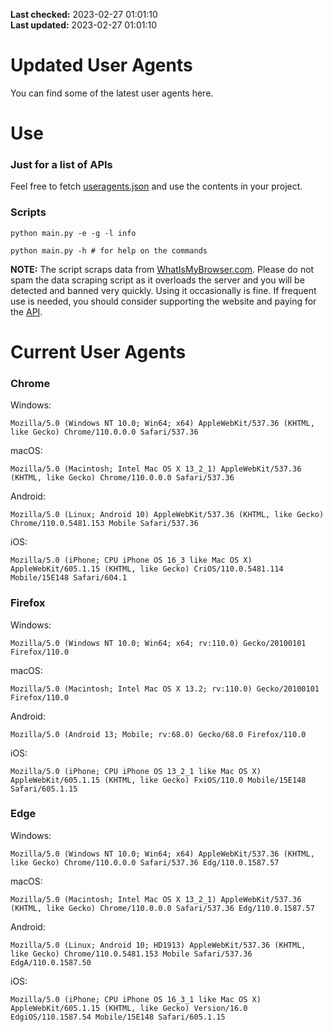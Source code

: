 **Last checked:** 2023-02-27 01:01:10  
**Last updated:** 2023-02-27 01:01:10  

# Updated User Agents
You can find some of the latest user agents here.

# Use

### Just for a list of APIs

Feel free to fetch [useragents.json](https://raw.githubusercontent.com/tmxkn1/UpdatedUserAgents/master/useragents.json) and use the contents in your project.

### Scripts

```
python main.py -e -g -l info

python main.py -h # for help on the commands
```
**NOTE:** The script scraps data from [WhatIsMyBrowser.com](https://www.whatismybrowser.com). Please do not spam the data scraping script as it overloads the server and you will be detected and banned very quickly. Using it occasionally is fine. If frequent use is needed, you should consider supporting the website and paying for the [API](https://developers.whatismybrowser.com/api/).

# Current User Agents
### Chrome

Windows:
```
Mozilla/5.0 (Windows NT 10.0; Win64; x64) AppleWebKit/537.36 (KHTML, like Gecko) Chrome/110.0.0.0 Safari/537.36
```

macOS:
```
Mozilla/5.0 (Macintosh; Intel Mac OS X 13_2_1) AppleWebKit/537.36 (KHTML, like Gecko) Chrome/110.0.0.0 Safari/537.36
```

Android:
```
Mozilla/5.0 (Linux; Android 10) AppleWebKit/537.36 (KHTML, like Gecko) Chrome/110.0.5481.153 Mobile Safari/537.36
```

iOS:
```
Mozilla/5.0 (iPhone; CPU iPhone OS 16_3 like Mac OS X) AppleWebKit/605.1.15 (KHTML, like Gecko) CriOS/110.0.5481.114 Mobile/15E148 Safari/604.1
```

### Firefox

Windows:
```
Mozilla/5.0 (Windows NT 10.0; Win64; x64; rv:110.0) Gecko/20100101 Firefox/110.0
```

macOS:
```
Mozilla/5.0 (Macintosh; Intel Mac OS X 13.2; rv:110.0) Gecko/20100101 Firefox/110.0
```

Android:
```
Mozilla/5.0 (Android 13; Mobile; rv:68.0) Gecko/68.0 Firefox/110.0
```

iOS:
```
Mozilla/5.0 (iPhone; CPU iPhone OS 13_2_1 like Mac OS X) AppleWebKit/605.1.15 (KHTML, like Gecko) FxiOS/110.0 Mobile/15E148 Safari/605.1.15
```

###  Edge

Windows:
```
Mozilla/5.0 (Windows NT 10.0; Win64; x64) AppleWebKit/537.36 (KHTML, like Gecko) Chrome/110.0.0.0 Safari/537.36 Edg/110.0.1587.57
```

macOS:
```
Mozilla/5.0 (Macintosh; Intel Mac OS X 13_2_1) AppleWebKit/537.36 (KHTML, like Gecko) Chrome/110.0.0.0 Safari/537.36 Edg/110.0.1587.57
```

Android:
```
Mozilla/5.0 (Linux; Android 10; HD1913) AppleWebKit/537.36 (KHTML, like Gecko) Chrome/110.0.5481.153 Mobile Safari/537.36 EdgA/110.0.1587.50
```

iOS:
```
Mozilla/5.0 (iPhone; CPU iPhone OS 16_3_1 like Mac OS X) AppleWebKit/605.1.15 (KHTML, like Gecko) Version/16.0 EdgiOS/110.1587.54 Mobile/15E148 Safari/605.1.15
```
